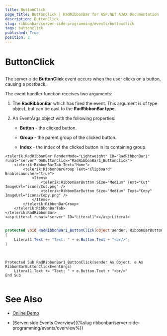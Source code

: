 ```yaml
---
title: ButtonClick
page_title: ButtonClick | RadRibbonBar for ASP.NET AJAX Documentation
description: ButtonClick
slug: ribbonbar/server-side-programming/events/buttonclick
tags: buttonclick
published: True
position: 2
---
```


# ButtonClick



## 

The server-side **ButtonClick** event occurs when the user clicks on a button, causing a postback.

The event handler function receives two arguments:

1. The **RadRibbonBar** which has fired the event. This argument is of type object, but can be cast to the **RadRibbonBar type**.

1. An EventArgs object with the following properties:

	* **Button** - the clicked button.

	* **Group** - the parent group of the clicked button.

	* **Index** - the index of the clicked button in its containing group.

````ASPNET
<telerik:RadRibbonBar RenderMode="Lightweight" ID="RadRibbonBar1" runat="server" OnButtonClick="RadRibbonBar1_ButtonClick">
    <telerik:RibbonBarTab Text="Home">
        <telerik:RibbonBarGroup Text="Clipboard" EnableLauncher="true">
            <Items>
                <telerik:RibbonBarButton Size="Medium" Text="Cut" ImageUrl="icons/Cut.png" />
                <telerik:RibbonBarButton Size="Medium" Text="Copy" ImageUrl="icons/Copy.png" />
            </Items>
        </telerik:RibbonBarGroup>
    </telerik:RibbonBarTab>
</telerik:RadRibbonBar>
<asp:Literal runat="server" ID="Literal1"></asp:Literal>
````





````C#
	
protected void RadRibbonBar1_ButtonClick(object sender, RibbonBarButtonClickEventArgs e)
{
    Literal1.Text += "Text: " + e.Button.Text + "<br/>";
}
	
````
````VB.NET
		
Protected Sub RadRibbonBar1_ButtonClick(sender As Object, e As RibbonBarButtonClickEventArgs)
    Literal1.Text += "Text: " + e.Button.Text + "<br/>"
End Sub	
	
````


# See Also

 * [Online Demo](https://demos.telerik.com/aspnet-ajax/ribbonbar/examples/events/serverside/defaultcs.aspx)

 * [Server-side Events Overview]({%slug ribbonbar/server-side-programming/events/overview%})
